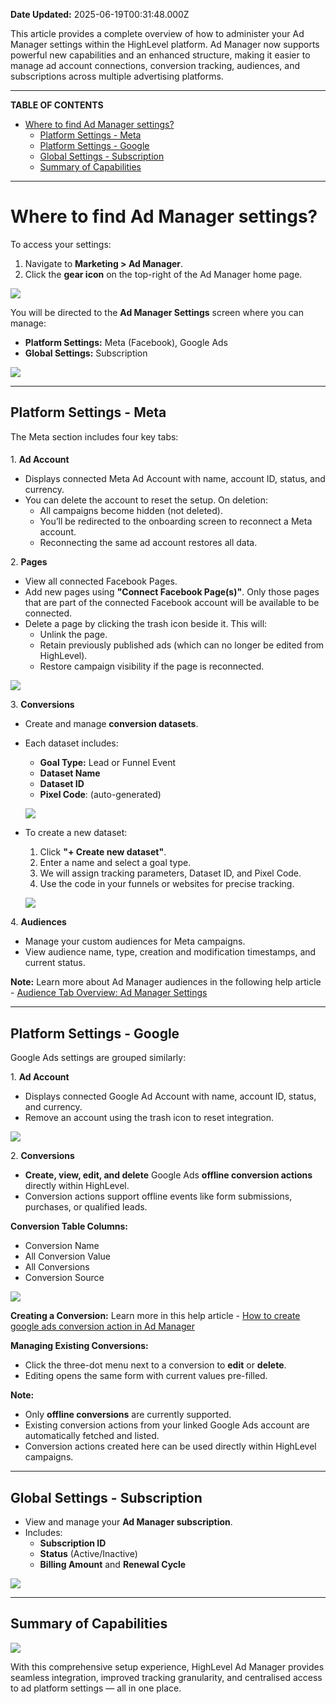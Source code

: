 **Date Updated:** 2025-06-19T00:31:48.000Z

This article provides a complete overview of how to administer your Ad Manager settings within the HighLevel platform. Ad Manager now supports powerful new capabilities and an enhanced structure, making it easier to manage ad account connections, conversion tracking, audiences, and subscriptions across multiple advertising platforms.

---

**TABLE OF CONTENTS**

* [Where to find Ad Manager settings?](#Where-to-find-Ad-Manager-settings?)  
   * [Platform Settings - Meta](#Platform-Settings--%C2%A0Meta)  
   * [Platform Settings - Google](#Platform-Settings---Google)  
   * [Global Settings - Subscription](#Global-Settings--%C2%A0Subscription)  
   * [Summary of Capabilities](#Summary-of-Capabilities)

---

# **Where to find Ad Manager settings?**

  
To access your settings:

1. Navigate to **Marketing > Ad Manager**.
2. Click the **gear icon** on the top-right of the Ad Manager home page.

  
![](https://s3.amazonaws.com/cdn.freshdesk.com/data/helpdesk/attachments/production/155048175761/original/eryN9DfGMDuaSzBwpy1spg-cPseyek_68Q.png?1749763000)

  
You will be directed to the **Ad Manager Settings** screen where you can manage:

* **Platform Settings:** Meta (Facebook), Google Ads
* **Global Settings:** Subscription

  
![](https://s3.amazonaws.com/cdn.freshdesk.com/data/helpdesk/attachments/production/155048175862/original/RrIJ4wHZownYurJBs51I14fTlhYJpic4Xg.png?1749763402)

  
---

## **Platform Settings -** **Meta**

  
The Meta section includes four key tabs:

####   

1\. **Ad Account**

* Displays connected Meta Ad Account with name, account ID, status, and currency.
* You can delete the account to reset the setup. On deletion:  
   * All campaigns become hidden (not deleted).  
   * You’ll be redirected to the onboarding screen to reconnect a Meta account.  
   * Reconnecting the same ad account restores all data.

2\. **Pages**

* View all connected Facebook Pages.
* Add new pages using **"Connect Facebook Page(s)"**. Only those pages that are part of the connected Facebook account will be available to be connected.
* Delete a page by clicking the trash icon beside it. This will:  
   * Unlink the page.  
   * Retain previously published ads (which can no longer be edited from HighLevel).  
   * Restore campaign visibility if the page is reconnected.

  
![](https://s3.amazonaws.com/cdn.freshdesk.com/data/helpdesk/attachments/production/155048176095/original/JDdfZqPoQxMGKoE_WCwLJmuGOHgWIuEitw.png?1749764066)
  
  
3\. **Conversions**

* Create and manage **conversion datasets**.
* Each dataset includes:  
   * **Goal Type:** Lead or Funnel Event  
   * **Dataset Name**  
   * **Dataset ID**  
   * **Pixel Code**: (auto-generated)  
         
   ![](https://s3.amazonaws.com/cdn.freshdesk.com/data/helpdesk/attachments/production/155048176113/original/oru2M-J9bzDH3ndwGB1kjHM7518QBt4j8w.png?1749764140)
* To create a new dataset:  
   1. Click **"+ Create new dataset"**.  
   2. Enter a name and select a goal type.  
   3. We will assign tracking parameters, Dataset ID, and Pixel Code.  
   4. Use the code in your funnels or websites for precise tracking.  
         
   ![](https://s3.amazonaws.com/cdn.freshdesk.com/data/helpdesk/attachments/production/155048176152/original/-Q6EOTFU8R3DXIlzoTKwhMTXaxjwGLN5FQ.png?1749764261)

4\. **Audiences**

* Manage your custom audiences for Meta campaigns.
* View audience name, type, creation and modification timestamps, and current status.

  
**Note:** Learn more about Ad Manager audiences in the following help article - [Audience Tab Overview: Ad Manager Settings](https://help.gohighlevel.com/support/solutions/articles/155000003433-audiences-tab-overview-ad-manager-settings)

  
---

## **Platform Settings - Google**

  
Google Ads settings are grouped similarly:

1\. **Ad Account**

* Displays connected Google Ad Account with name, account ID, status, and currency.
* Remove an account using the trash icon to reset integration.  
    
![](https://s3.amazonaws.com/cdn.freshdesk.com/data/helpdesk/attachments/production/155048176233/original/Er9ng5Num0NXvdI0c9XwvnuutgbafI35Tw.png?1749764714)

2\. **Conversions**

* **Create, view, edit, and delete** Google Ads **offline conversion actions** directly within HighLevel.
* Conversion actions support offline events like form submissions, purchases, or qualified leads.

**Conversion Table Columns:**

* Conversion Name
* All Conversion Value
* All Conversions
* Conversion Source

  
![](https://s3.amazonaws.com/cdn.freshdesk.com/data/helpdesk/attachments/production/155048176290/original/P83tA43u_nrPsiJnk-UOJW3IKPix6PJX7g.png?1749764994)
  
  
**Creating a Conversion:** Learn more in this help article - [How to create google ads conversion action in Ad Manager](https://help.gohighlevel.com/support/solutions/articles/155000005431-how-to-create-google-ads-conversion-actions-in-ad-manager)

  
**Managing Existing Conversions:**

* Click the three-dot menu next to a conversion to **edit** or **delete**.
* Editing opens the same form with current values pre-filled.

**Note:**

* Only **offline conversions** are currently supported.
* Existing conversion actions from your linked Google Ads account are automatically fetched and listed.
* Conversion actions created here can be used directly within HighLevel campaigns.

---

## **Global Settings -** **Subscription**

* View and manage your **Ad Manager subscription**.
* Includes:  
   * **Subscription ID**  
   * **Status** (Active/Inactive)  
   * **Billing Amount** and **Renewal Cycle**

  
**![](https://s3.amazonaws.com/cdn.freshdesk.com/data/helpdesk/attachments/production/155048176337/original/3OORoC_EFHIDCZcNSWd0WDNSshTw6kPmLg.png?1749765174)**

  
---

## **Summary of Capabilities**

  
**![](https://s3.amazonaws.com/cdn.freshdesk.com/data/helpdesk/attachments/production/155048176463/original/r1gSGFS3X54Vk3KpWYjdC6satgdvwMIUFA.png?1749765662)**  

With this comprehensive setup experience, HighLevel Ad Manager provides seamless integration, improved tracking granularity, and centralised access to ad platform settings — all in one place.
  
  